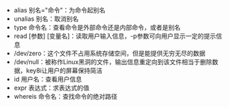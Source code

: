 * alias 别名="命令"：为命令起别名
* unalias 别名：取消别名
* type 命令名：查看命令是外部命令还是内部命令，或者是别名
* read [参数] [变量名]：读取用户输入信息，-p参数可向用户显示一定的提示信息
* /dev/zero：这个文件不占用系统存储空间，但是能提供无穷无尽的数据
* /dev/null：被称作Linux黑洞的文件，输出信息重定向到该文件相当于删除数据，key8i让用户的屏幕保持简洁
* id 用户名：查看用户信息
* expr 表达式：求表达式的值
* whereis 命令名：查找命令的绝对路径